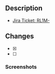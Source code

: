 ## Description

- [Jira Ticket: RL1M-](https://relay-letter.atlassian.net/browse/RL1M-)

## Changes

- [x] 
- [ ] 

### Screenshots
